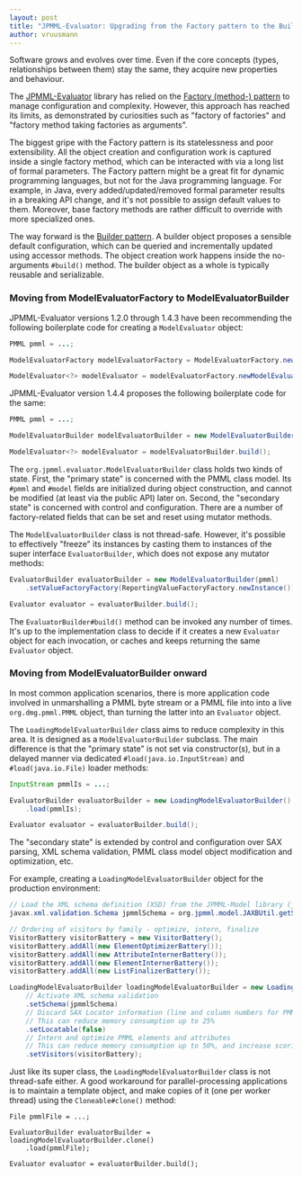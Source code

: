 ```yaml
---
layout: post
title: "JPMML-Evaluator: Upgrading from the Factory pattern to the Builder pattern"
author: vruusmann
---
```


Software grows and evolves over time. Even if the core concepts (types, relationships between them) stay the same, they acquire new properties and behaviour.

The [JPMML-Evaluator](https://github.com/jpmml/jpmml-evaluator) library has relied on the [Factory (method-) pattern](https://en.wikipedia.org/wiki/Factory_method_pattern) to manage configuration and complexity.
However, this approach has reached its limits, as demonstrated by curiosities such as "factory of factories" and "factory method taking factories as arguments".

The biggest gripe with the Factory pattern is its statelessness and poor extensibility. All the object creation and configuration work is captured inside a single factory method, which can be interacted with via a long list of formal parameters.
The Factory pattern might be a great fit for dynamic programming languages, but not for the Java programming language. For example, in Java, every added/updated/removed formal parameter results in a breaking API change, and it's not possible to assign default values to them. Moreover, base factory methods are rather difficult to override with more specialized ones.

The way forward is the [Builder pattern](https://en.wikipedia.org/wiki/Builder_pattern).
A builder object proposes a sensible default configuration, which can be queried and incrementally updated using accessor methods. The object creation work happens inside the no-arguments `#build()` method. The builder object as a whole is typically reusable and serializable.

### Moving from ModelEvaluatorFactory to ModelEvaluatorBuilder

JPMML-Evaluator versions 1.2.0 through 1.4.3 have been recommending the following boilerplate code for creating a `ModelEvaluator` object:

``` java
PMML pmml = ...;

ModelEvaluatorFactory modelEvaluatorFactory = ModelEvaluatorFactory.newInstance();

ModelEvaluator<?> modelEvaluator = modelEvaluatorFactory.newModelEvaluator(pmml);
```

JPMML-Evaluator version 1.4.4 proposes the following boilerplate code for the same:

``` java
PMML pmml = ...;

ModelEvaluatorBuilder modelEvaluatorBuilder = new ModelEvaluatorBuilder(pmml);

ModelEvaluator<?> modelEvaluator = modelEvaluatorBuilder.build();
```

The `org.jpmml.evaluator.ModelEvaluatorBuilder` class holds two kinds of state.
First, the "primary state" is concerned with the PMML class model. Its `#pmml` and `#model` fields are initialized during object construction, and cannot be modified (at least via the public API) later on.
Second, the "secondary state" is concerned with control and configuration. There are a number of factory-related fields that can be set and reset using mutator methods.

The `ModelEvaluatorBuilder` class is not thread-safe.
However, it's possible to effectively "freeze" its instances by casting them to instances of the super interface `EvaluatorBuilder`, which does not expose any mutator methods:

``` java
EvaluatorBuilder evaluatorBuilder = new ModelEvaluatorBuilder(pmml)
	.setValueFactoryFactory(ReportingValueFactoryFactory.newInstance());

Evaluator evaluator = evaluatorBuilder.build();
```

The `EvaluatorBuilder#build()` method can be invoked any number of times. It's up to the implementation class to decide if it creates a new `Evaluator` object for each invocation, or caches and keeps returning the same `Evaluator` object.

### Moving from ModelEvaluatorBuilder onward

In most common application scenarios, there is more application code involved in unmarshalling a PMML byte stream or a PMML file into into a live `org.dmg.pmml.PMML` object, than turning the latter into an `Evaluator` object.

The `LoadingModelEvaluatorBuilder` class aims to reduce complexity in this area. It is designed as a `ModelEvaluatorBuilder` subclass. The main difference is that the "primary state" is not set via constructor(s), but in a delayed manner via dedicated `#load(java.io.InputStream)` and `#load(java.io.File)` loader methods:

``` java
InputStream pmmlIs = ...;

EvaluatorBuilder evaluatorBuilder = new LoadingModelEvaluatorBuilder()
	.load(pmmlIs);

Evaluator evaluator = evaluatorBuilder.build();
```

The "secondary state" is extended by control and configuration over SAX parsing, XML schema validation, PMML class model object modification and optimization, etc.

For example, creating a `LoadingModelEvaluatorBuilder` object for the production environment:

``` java
// Load the XML schema definition (XSD) from the JPMML-Model library (jar:///pmml.xsd)
javax.xml.validation.Schema jpmmlSchema = org.jpmml.model.JAXBUtil.getSchema();

// Ordering of visitors by family - optimize, intern, finalize
VisitorBattery visitorBattery = new VisitorBattery();
visitorBattery.addAll(new ElementOptimizerBattery());
visitorBattery.addAll(new AttributeInternerBattery());
visitorBattery.addAll(new ElementInternerBattery());
visitorBattery.addAll(new ListFinalizerBattery());

LoadingModelEvaluatorBuilder loadingModelEvaluatorBuilder = new LoadingModelEvaluatorBuilder()
	// Activate XML schema validation
	.setSchema(jpmmlSchema)
	// Discard SAX Locator information (line and column numbers for PMML elements)
	// This can reduce memory consumption up to 25%
	.setLocatable(false)
	// Intern and optimize PMML elements and attributes
	// This can reduce memory consumption up to 50%, and increase scoring speeds up to several hundred percent
	.setVisitors(visitorBattery);
```

Just like its super class, the `LoadingModelEvaluatorBuilder` class is not thread-safe either. A good workaround for parallel-processing applications is to maintain a template object, and make copies of it (one per worker thread) using the `Cloneable#clone()` method:

```
File pmmlFile = ...;

EvaluatorBuilder evaluatorBuilder = loadingModelEvaluatorBuilder.clone()
	.load(pmmlFile);

Evaluator evaluator = evaluatorBuilder.build();
```

